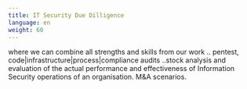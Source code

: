 ```yaml
---
title: IT Security Due Dilligence
language: en
weight: 60
---
```


where we can combine all strengths and skills from our work .. pentest, code|infrastructure|process|compliance audits ..stock analysis and evaluation of the actual performance and effectiveness of Information Security operations of an organisation.
M&A scenarios.
